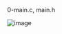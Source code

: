 0-main.c, main.h


![image](https://user-images.githubusercontent.com/42976288/172853421-15df916b-647a-4bb5-8405-728ca3ea1b98.png)
